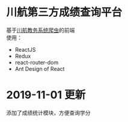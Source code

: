 # 川航第三方成绩查询平台
基于[川航教务系统爬虫](https://github.com/BlankYk/zhengfang-SpringBoot)的前端  
使用：
- ReactJS
- Redux
- react-router-dom
- Ant Design of React

# 2019-11-01 更新
添加了成绩统计模块，方便查询学分